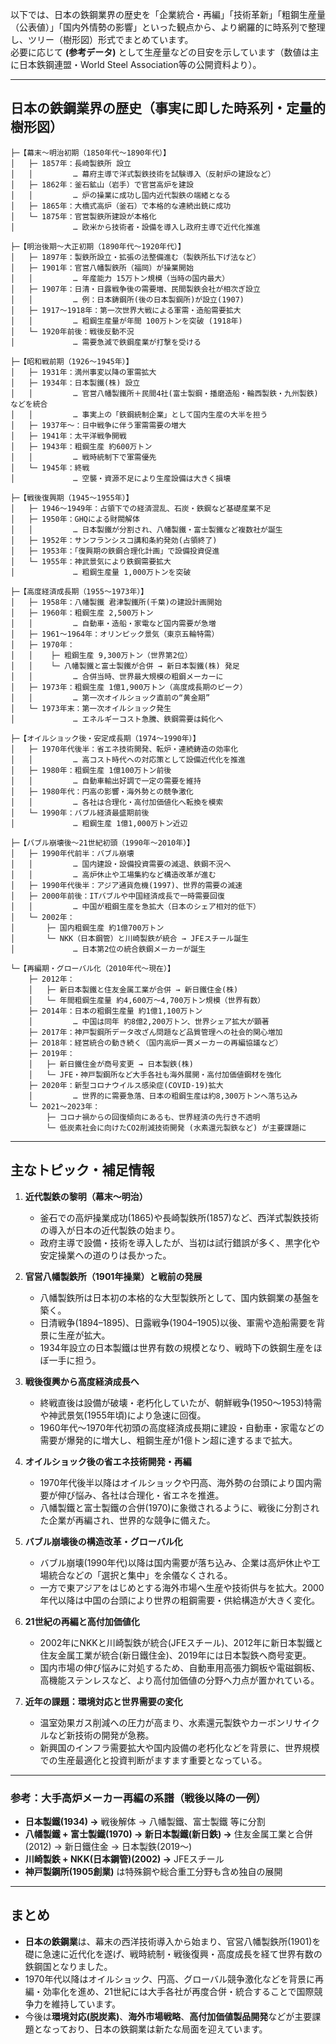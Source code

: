 以下では、日本の鉄鋼業界の歴史を「企業統合・再編」「技術革新」「粗鋼生産量（公表値）」「国内外情勢の影響」といった観点から、より網羅的に時系列で整理し、ツリー（樹形図）形式でまとめています。  
必要に応じて **(参考データ)** として生産量などの目安を示しています（数値は主に日本鉄鋼連盟・World Steel Association等の公開資料より）。  

---

## 日本の鉄鋼業界の歴史（事実に即した時系列・定量的樹形図）

```plaintext
├─【幕末～明治初期（1850年代～1890年代）】
│   ├─ 1857年：長崎製鉄所 設立
│   │         … 幕府主導で洋式製鉄技術を試験導入（反射炉の建設など）
│   ├─ 1862年：釜石鉱山（岩手）で官営高炉を建設
│   │         … 炉の操業に成功し国内近代製鉄の端緒となる
│   ├─ 1865年：大橋式高炉（釜石）で本格的な連続出銑に成功
│   └─ 1875年：官営製鉄所建設が本格化
│             … 欧米から技術者・設備を導入し政府主導で近代化推進

├─【明治後期～大正初期（1890年代～1920年代）】
│   ├─ 1897年：製鉄所設立・拡張の法整備進む（製鉄所払下げ法など）
│   ├─ 1901年：官営八幡製鉄所（福岡）が操業開始
│   │         … 年産能力 15万トン規模（当時の国内最大）
│   ├─ 1907年：日清・日露戦争後の需要増、民間製鉄会社が相次ぎ設立
│   │         … 例：日本鋳鋼所(後の日本製鋼所)が設立(1907)
│   ├─ 1917～1918年：第一次世界大戦による軍需・造船需要拡大
│   │         … 粗鋼生産量が年間 100万トンを突破 (1918年)
│   └─ 1920年前後：戦後反動不況
│             … 需要急減で鉄鋼産業が打撃を受ける

├─【昭和戦前期（1926～1945年）】
│   ├─ 1931年：満州事変以降の軍需拡大
│   ├─ 1934年：日本製鐵(株) 設立
│   │         … 官営八幡製鐵所＋民間4社(富士製鋼・播磨造船・輪西製鉄・九州製鉄)などを統合
│   │         … 事実上の「鉄鋼統制企業」として国内生産の大半を担う
│   ├─ 1937年～：日中戦争に伴う軍需需要の増大
│   ├─ 1941年：太平洋戦争開戦
│   ├─ 1943年：粗鋼生産 約600万トン
│   │         … 戦時統制下で軍需優先
│   └─ 1945年：終戦
│             … 空襲・資源不足により生産設備は大きく損壊

├─【戦後復興期（1945～1955年）】
│   ├─ 1946～1949年：占領下での経済混乱、石炭・鉄鋼など基礎産業不足
│   ├─ 1950年：GHQによる財閥解体
│   │         … 日本製鐵が分割され、八幡製鐵・富士製鐵など複数社が誕生
│   ├─ 1952年：サンフランシスコ講和条約発効(占領終了)
│   ├─ 1953年：「復興期の鉄鋼合理化計画」で設備投資促進
│   └─ 1955年：神武景気により鉄鋼需要拡大
│             … 粗鋼生産量 1,000万トンを突破

├─【高度経済成長期（1955～1973年）】
│   ├─ 1958年：八幡製鐵 君津製鐵所(千葉)の建設計画開始
│   ├─ 1960年：粗鋼生産 2,500万トン
│   │         … 自動車・造船・家電など国内需要が急増
│   ├─ 1961～1964年：オリンピック景気（東京五輪特需）
│   ├─ 1970年：
│   │    ├─ 粗鋼生産 9,300万トン（世界第2位）
│   │    └─ 八幡製鐵と富士製鐵が合併 → 新日本製鐵(株) 発足
│   │         … 合併当時、世界最大規模の粗鋼メーカーに
│   ├─ 1973年：粗鋼生産 1億1,900万トン（高度成長期のピーク）
│   │         … 第一次オイルショック直前の“黄金期”
│   └─ 1973年末：第一次オイルショック発生
│             … エネルギーコスト急騰、鉄鋼需要は鈍化へ

├─【オイルショック後・安定成長期（1974～1990年）】
│   ├─ 1970年代後半：省エネ技術開発、転炉・連続鋳造の効率化
│   │         … 高コスト時代への対応策として設備近代化を推進
│   ├─ 1980年：粗鋼生産 1億100万トン前後
│   │         … 自動車輸出好調で一定の需要を維持
│   ├─ 1980年代：円高の影響・海外勢との競争激化
│   │         … 各社は合理化・高付加価値化へ転換を模索
│   └─ 1990年：バブル経済最盛期前後
│             … 粗鋼生産 1億1,000万トン近辺

├─【バブル崩壊後～21世紀初頭（1990年～2010年）】
│   ├─ 1990年代前半：バブル崩壊
│   │         … 国内建設・設備投資需要の減退、鉄鋼不況へ
│   │         … 高炉休止や工場集約など構造改革が進む
│   ├─ 1990年代後半：アジア通貨危機(1997)、世界的需要の減速
│   ├─ 2000年前後：ITバブルや中国経済成長で一時需要回復
│   │         … 中国が粗鋼生産を急拡大（日本のシェア相対的低下）
│   └─ 2002年：
│       ├─ 国内粗鋼生産 約1億700万トン
│       └─ NKK（日本鋼管）と川崎製鉄が統合 → JFEスチール誕生
│             … 日本第2位の統合鉄鋼メーカーが誕生

└─【再編期・グローバル化（2010年代～現在）】
    ├─ 2012年：
    │   ├─ 新日本製鐵と住友金属工業が合併 → 新日鐵住金(株)
    │   └─ 年間粗鋼生産量 約4,600万～4,700万トン規模（世界有数）
    ├─ 2014年：日本の粗鋼生産量 約1億1,100万トン
    │         … 中国は同年 約8億2,200万トン、世界シェア拡大が顕著
    ├─ 2017年：神戸製鋼所データ改ざん問題など品質管理への社会的関心増加
    ├─ 2018年：経営統合の動き続く（国内高炉一貫メーカーの再編協議など）
    ├─ 2019年：
    │   ├─ 新日鐵住金が商号変更 → 日本製鉄(株)
    │   └─ JFE・神戸製鋼所など大手各社も海外展開・高付加価値鋼材を強化
    ├─ 2020年：新型コロナウイルス感染症(COVID-19)拡大
    │         … 世界的に需要急落、日本の粗鋼生産は約8,300万トンへ落ち込み
    └─ 2021～2023年：
        ├─ コロナ禍からの回復傾向にあるも、世界経済の先行き不透明
        └─ 低炭素社会に向けたCO2削減技術開発 (水素還元製鉄など) が主要課題に

```

---

## 主なトピック・補足情報

1. **近代製鉄の黎明（幕末～明治）**  
   - 釜石での高炉操業成功(1865)や長崎製鉄所(1857)など、西洋式製鉄技術の導入が日本の近代製鉄の始まり。  
   - 政府主導で設備・技術を導入したが、当初は試行錯誤が多く、黒字化や安定操業への道のりは長かった。

2. **官営八幡製鉄所（1901年操業）と戦前の発展**  
   - 八幡製鉄所は日本初の本格的な大型製鉄所として、国内鉄鋼業の基盤を築く。  
   - 日清戦争(1894–1895)、日露戦争(1904–1905)以後、軍需や造船需要を背景に生産が拡大。  
   - 1934年設立の日本製鐵は世界有数の規模となり、戦時下の鉄鋼生産をほぼ一手に担う。

3. **戦後復興から高度経済成長へ**  
   - 終戦直後は設備が破壊・老朽化していたが、朝鮮戦争(1950～1953)特需や神武景気(1955年頃)により急速に回復。  
   - 1960年代～1970年代初頭の高度経済成長期に建設・自動車・家電などの需要が爆発的に増大し、粗鋼生産が1億トン超に達するまで拡大。

4. **オイルショック後の省エネ技術開発・再編**  
   - 1970年代後半以降はオイルショックや円高、海外勢の台頭により国内需要が伸び悩み、各社は合理化・省エネを推進。  
   - 八幡製鐵と富士製鐵の合併(1970)に象徴されるように、戦後に分割された企業が再編され、世界的な競争に備えた。

5. **バブル崩壊後の構造改革・グローバル化**  
   - バブル崩壊(1990年代)以降は国内需要が落ち込み、企業は高炉休止や工場統合などの「選択と集中」を余儀なくされる。  
   - 一方で東アジアをはじめとする海外市場へ生産や技術供与を拡大。2000年代以降は中国の台頭により世界の粗鋼需要・供給構造が大きく変化。

6. **21世紀の再編と高付加価値化**  
   - 2002年にNKKと川崎製鉄が統合(JFEスチール)、2012年に新日本製鐵と住友金属工業が統合(新日鐵住金)、2019年には日本製鉄へ商号変更。  
   - 国内市場の伸び悩みに対処するため、自動車用高張力鋼板や電磁鋼板、高機能ステンレスなど、より高付加価値の分野へ力点が置かれている。

7. **近年の課題：環境対応と世界需要の変化**  
   - 温室効果ガス削減への圧力が高まり、水素還元製鉄やカーボンリサイクルなど新技術の開発が急務。  
   - 新興国のインフラ需要拡大や国内設備の老朽化などを背景に、世界規模での生産最適化と投資判断がますます重要となっている。

---

### 参考：大手高炉メーカー再編の系譜（戦後以降の一例）

- **日本製鐵(1934) →** 戦後解体 → 八幡製鐵、富士製鐵 等に分割  
- **八幡製鐵 + 富士製鐵(1970) → 新日本製鐵(新日鉄) →** 住友金属工業と合併(2012) → 新日鐵住金 → 日本製鉄(2019～)  
- **川崎製鉄 + NKK(日本鋼管)(2002) →** JFEスチール  
- **神戸製鋼所(1905創業)** は特殊鋼や総合重工分野も含め独自の展開

---

## まとめ

- **日本の鉄鋼業**は、幕末の西洋技術導入から始まり、官営八幡製鉄所(1901)を礎に急速に近代化を遂げ、戦時統制・戦後復興・高度成長を経て世界有数の鉄鋼国となりました。  
- 1970年代以降はオイルショック、円高、グローバル競争激化などを背景に再編・効率化を進め、21世紀には大手各社が再度合併・統合することで国際競争力を維持しています。  
- 今後は**環境対応(脱炭素)**、**海外市場戦略**、**高付加価値製品開発**などが主要課題となっており、日本の鉄鋼業は新たな局面を迎えています。
